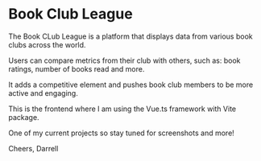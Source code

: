 # Book Club League

The Book CLub League is a platform that displays data from various book clubs across the world.

Users can compare metrics from their club with others, such as: book ratings, number of books read and more. 

It adds a competitive element and pushes book club members to be more active and engaging.

This is the frontend where I am using the Vue.ts framework with Vite package. 

One of my current projects so stay tuned for screenshots and more!

Cheers,
Darrell


